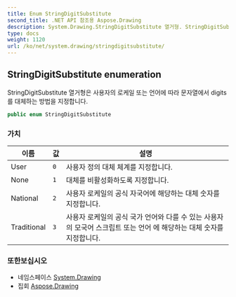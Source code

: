 ```yaml
---
title: Enum StringDigitSubstitute
second_title: .NET API 참조용 Aspose.Drawing
description: System.Drawing.StringDigitSubstitute 열거형. StringDigitSubstitute 열거형은 사용자의 로케일 또는 언어에 따라 문자열에서 digits 를 대체하는 방법을 지정합니다.
type: docs
weight: 1120
url: /ko/net/system.drawing/stringdigitsubstitute/
---
```

## StringDigitSubstitute enumeration

StringDigitSubstitute 열거형은 사용자의 로케일 또는 언어에 따라 문자열에서 digits 를 대체하는 방법을 지정합니다.

```csharp
public enum StringDigitSubstitute
```

### 가치

| 이름 | 값 | 설명 |
| --- | --- | --- |
| User | `0` | 사용자 정의 대체 체계를 지정합니다. |
| None | `1` | 대체를 비활성화하도록 지정합니다. |
| National | `2` | 사용자 로케일의 공식 자국어에 해당하는 대체 숫자를 지정합니다. |
| Traditional | `3` | 사용자 로케일의 공식 국가 언어와 다를 수 있는 사용자의 모국어 스크립트 또는 언어 에 해당하는 대체 숫자를 지정합니다. |

### 또한보십시오

* 네임스페이스 [System.Drawing](../../system.drawing/)
* 집회 [Aspose.Drawing](../../)


